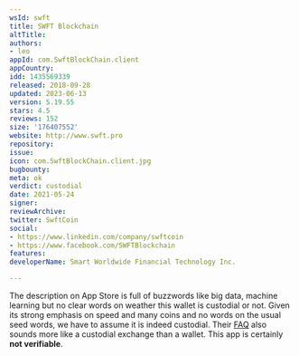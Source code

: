 ```yaml
---
wsId: swft
title: SWFT Blockchain
altTitle: 
authors:
- leo
appId: com.SwftBlockChain.client
appCountry: 
idd: 1435569339
released: 2018-09-28
updated: 2023-06-13
version: 5.19.55
stars: 4.5
reviews: 152
size: '176407552'
website: http://www.swft.pro
repository: 
issue: 
icon: com.SwftBlockChain.client.jpg
bugbounty: 
meta: ok
verdict: custodial
date: 2021-05-24
signer: 
reviewArchive: 
twitter: SwftCoin
social:
- https://www.linkedin.com/company/swftcoin
- https://www.facebook.com/SWFTBlockchain
features: 
developerName: Smart Worldwide Financial Technology Inc.

---
```


The description on App Store is full of buzzwords like big data, machine
learning but no clear words on weather this wallet is custodial or not. Given
its strong emphasis on speed and many coins and no words on the usual seed words,
we have to assume it is indeed custodial. Their [FAQ](https://www.swft.pro/#/FAQ)
also sounds more like a custodial exchange than a wallet. This app is certainly
**not verifiable**.
